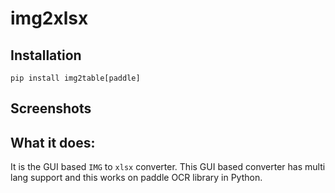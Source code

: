 # img2xlsx

## Installation
```
pip install img2table[paddle]
```

## Screenshots


## What it does:
It is the GUI based `IMG` to `xlsx` converter. This GUI based converter has multi lang support and this works on paddle OCR library in Python.